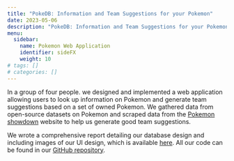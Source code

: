 ```yaml
---
title: "PokeDB: Information and Team Suggestions for your Pokemon"
date: 2023-05-06
description: "PokeDB: Information and Team Suggestions for your Pokemon"
menu:
  sidebar:
    name: Pokemon Web Application
    identifier: sideFX
    weight: 10
# tags: []
# categories: []
---
```


In a group of four people. we designed and implemented a web application allowing users to look up information on Pokemon and generate team suggestions based on a set of owned Pokemon. We gathered data from open-source datasets on Pokemon and scraped data from the [Pokemon showdown](https://replay.pokemonshowdown.com/) website to help us generate good team suggestions.

We wrote a comprehensive report detailing our database design and including images of our UI design, which is available [here](cs348.pdf). All our code can be found in our [GitHub repository](https://github.com/Diogenes2001/cs348-project).